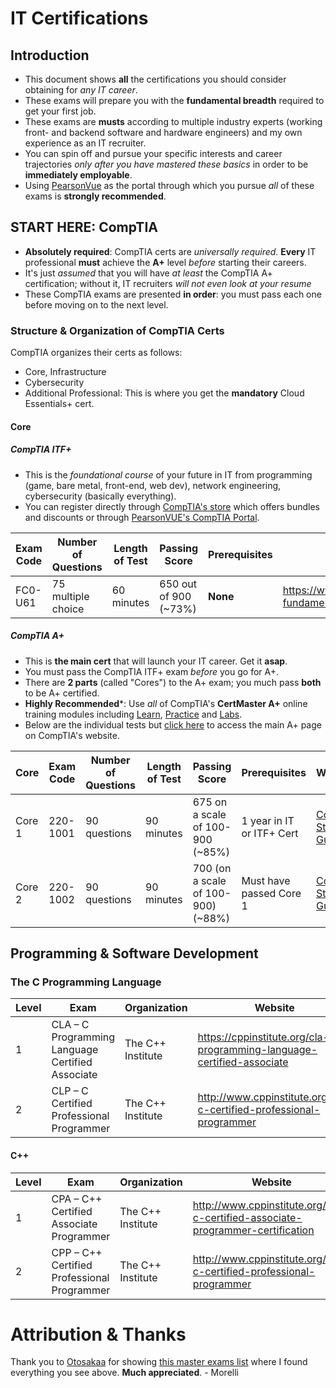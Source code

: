 # IT Certifications

## Introduction
* This document shows **all** the certifications you should consider obtaining for *any IT career*.
* These exams will prepare you with the **fundamental breadth** required to get your first job.
* These exams are **musts** according to multiple industry experts (working front- and backend software and hardware engineers) and my own experience as an IT recruiter.
* You can spin off and pursue your specific interests and career trajectories *only after you have mastered these basics* in order to be **immediately employable**.
* Using [PearsonVue](https://home.pearsonvue.com/Test-takers.aspx) as the portal through which you pursue *all* of these exams is **strongly recommended**.

## START HERE: CompTIA
* **Absolutely required**: CompTIA certs are *universally required*. **Every** IT professional **must** achieve the **A+** level *before* starting their careers.
* It's just *assumed* that you will have *at least* the CompTIA A+ certification; without it, IT recruiters *will not even look at your resume*
* These CompTIA exams are presented **in order**: you must pass each one before moving on to the next level.

### Structure & Organization of CompTIA Certs
CompTIA organizes their certs as follows: 
* Core, Infrastructure
* Cybersecurity
* Additional Professional: This is where you get the **mandatory** Cloud Essentials+ cert.

#### Core

##### CompTIA ITF+
* This is the *foundational course* of your future in IT from programming (game, bare metal, front-end, web dev), network engineering, cybersecurity (basically everything).
* You can register directly through [CompTIA's store](https://store.comptia.org/) which offers bundles and discounts or through [PearsonVUE's CompTIA Portal](https://home.pearsonvue.com/comptia).

Exam Code  | Number of Questions | Length of Test | Passing Score          | Prerequisites | Website
---------- | ------------------- | -------------- | ---------------------- | ------------- | --------------------------------------------------------
FC0-U61    | 75 multiple choice  | 60 minutes     | 650 out of 900 (~73%)  | **None**      | https://www.comptia.org/certifications/it-fundamentals

##### CompTIA A+
* This is **the main cert** that will launch your IT career. Get it **asap**. 
* You must pass the CompTIA ITF+ exam *before* you go for A+.
* There are **2 parts** (called "Cores") to the A+ exam; you much pass **both** to be A+ certified.
* **Highly Recommended***: Use *all* of CompTIA's **CertMaster A+** online training modules including [Learn](https://www.comptia.org/training/certmaster-learn/a), [Practice](https://www.comptia.org/training/certmaster-practice/a) and [Labs](https://www.comptia.org/training/certmaster-labs/a).
* Below are the individual tests but [click here](https://www.comptia.org/certifications/a) to access the main A+ page on CompTIA's website.

Core     | Exam Code  | Number of Questions | Length of Test | Passing Score                      | Prerequisites             | Website
-------- | ---------- | ------------------- | -------------- | ---------------------------------- | ------------------------- | --------------------------------------------
Core 1   | 220-1001   | 90 questions        | 90 minutes     | 675 on a scale of 100-900 (~85%)   | 1 year in IT or ITF+ Cert | [Core 1 Study Guide](https://www.comptia.org/training/books/a-core-1-220-1001-study-guide)
Core 2   | 220-1002   | 90 questions        | 90 minutes     | 700 (on a scale of 100-900) (~88%) | Must have passed Core 1   | [Core 2 Study Guide](https://www.comptia.org/training/books/a-core-2-220-1002-study-guide)

## Programming & Software Development

### The C Programming Language
Level | Exam                                                  | Organization                 | Website
----- | ----------------------------------------------------- | ---------------------------- | ------------------------------------------------------------------------
1     | CLA – C Programming Language Certified Associate      | The C++ Institute            | https://cppinstitute.org/cla-c-programming-language-certified-associate
2     | CLP – C Certified Professional Programmer             | The C++ Institute            | http://www.cppinstitute.org/clp-c-certified-professional-programmer

#### C++
Level | Exam                                                  | Organization                 | Website
----- | ----------------------------------------------------- | ---------------------------- | ------------------------------------------------------------------------
1     | CPA – C++ Certified Associate Programmer              | The C++ Institute            | http://www.cppinstitute.org/cpa-c-certified-associate-programmer-certification
2     | CPP – C++ Certified Professional Programmer           | The C++ Institute            | http://www.cppinstitute.org/cpp-c-certified-professional-programmer



# Attribution & Thanks
Thank you to [Otosakaa](https://github.com/Otosakaa) for showing [this master exams list](https://home.pearsonvue.com/Test-takers/A-to-Z-program-list/View-all.aspx) where I found everything you see above. **Much appreciated**. - Morelli
